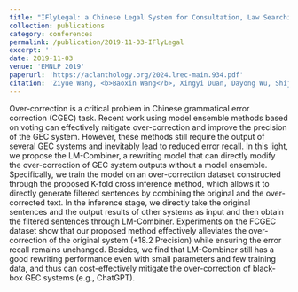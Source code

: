 ```yaml
---
title: "IFlyLegal: a Chinese Legal System for Consultation, Law Searching, and Document Analysis"
collection: publications
category: conferences
permalink: /publication/2019-11-03-IFlyLegal
excerpt: ''
date: 2019-11-03
venue: 'EMNLP 2019'
paperurl: 'https://aclanthology.org/2024.lrec-main.934.pdf'
citation: 'Ziyue Wang, <b>Baoxin Wang</b>, Xingyi Duan, Dayong Wu, Shijin Wang, Guoping Hu, and Ting Liu. 2019. In Proceedings of the 2019 Conference on Empirical Methods in Natural Language Processing and the 9th International Joint Conference on Natural Language Processing: System Demonstrations (EMNLP 2019).'
---
```


Over-correction is a critical problem in Chinese grammatical error correction (CGEC) task. Recent work using model ensemble methods based on voting can effectively mitigate over-correction and improve the precision of the GEC system. However, these methods still require the output of several GEC systems and inevitably lead to reduced error recall. In this light, we propose the LM-Combiner, a rewriting model that can directly modify the over-correction of GEC system outputs without a model ensemble. Specifically, we train the model on an over-correction dataset constructed through the proposed K-fold cross inference method, which allows it to directly generate filtered sentences by combining the original and the over-corrected text. In the inference stage, we directly take the original sentences and the output results of other systems as input and then obtain the filtered sentences through LM-Combiner. Experiments on the FCGEC dataset show that our proposed method effectively alleviates the over-correction of the original system (+18.2 Precision) while ensuring the error recall remains unchanged. Besides, we find that LM-Combiner still has a good rewriting performance even with small parameters and few training data, and thus can cost-effectively mitigate the over-correction of black-box GEC systems (e.g., ChatGPT).
